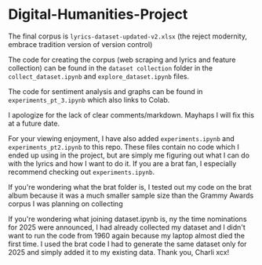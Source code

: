 # Digital-Humanities-Project

The final corpus is `lyrics-dataset-updated-v2.xlsx` (the reject modernity, embrace tradition version of version control)

The code for creating the corpus (web scraping and lyrics and feature collection) can be found in the `dataset collection` folder in the `collect_dataset.ipynb` and `explore_dataset.ipynb` files.

The code for sentiment analysis and graphs can be found in `experiments_pt_3.ipynb` which also links to Colab.

I apologize for the lack of clear comments/markdown. Mayhaps I will fix this at a future date.

For your viewing enjoyment, I have also added `experiments.ipynb` and `experiments_pt2.ipynb` to this repo. These files contain no code which I ended up using in the project, but are simply me figuring out what I can do with the lyrics and how I want to do it. If you are a brat fan, I especially recommend checking out `experiments.ipynb`. 
 
If you're wondering what the brat folder is, I tested out my code on the brat album because it was a much smaller sample size than the Grammy Awards corpus I was planning on collecting

If you're wondering what joining dataset.ipynb is, ny the time nominations for 2025 were announced, I had already collected my dataset and I didn't want to run the code from 1960 again because my laptop almost died the first time. I used the brat code I had to generate the same dataset only for 2025 and simply added it to my existing data. Thank you, Charli xcx!
